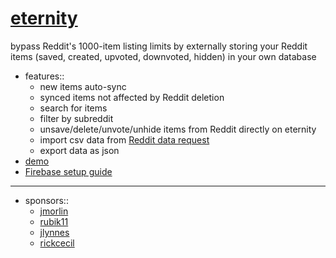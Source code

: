 # [eternity](https://eternity.portals.sh)

bypass Reddit's 1000-item listing limits by externally storing your Reddit items (saved, created, upvoted, downvoted, hidden) in your own database

- features::
	- new items auto-sync
	- synced items not affected by Reddit deletion
	- search for items
	- filter by subreddit
	- unsave/delete/unvote/unhide items from Reddit directly on eternity
	- import csv data from [Reddit data request](https://www.reddit.com/settings/data-request)
	- export data as json
- [demo](https://www.youtube.com/watch?v=4pxXM98ewIc)
- [Firebase setup guide](https://www.youtube.com/watch?v=KPxppovc56A)

<hr/>

- sponsors::
	- [jmorlin](https://github.com/jmorlin)
	- [rubik11](https://github.com/rubik11)
	- [jlynnes](https://github.com/jlynnes)
	- [rickcecil](https://github.com/rickcecil)
